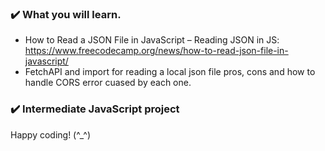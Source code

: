 ### :heavy_check_mark: What you will learn.
- How to Read a JSON File in JavaScript – Reading JSON in JS:
https://www.freecodecamp.org/news/how-to-read-json-file-in-javascript/
- FetchAPI and import for reading a local json file pros, cons and how to handle CORS error cuased by each one.
### :heavy_check_mark: Intermediate JavaScript project


Happy coding! (^_^)

